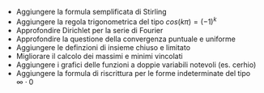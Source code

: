 - Aggiungere la formula semplificata di Stirling
- Aggiungere la regola trigonometrica del tipo $cos(k\pi) = (-1)^k$
- Approfondire Dirichlet per la serie di Fourier
- Approfondire la questione della convergenza puntuale e uniforme
- Aggiungere le definzioni di insieme chiuso e limitato
- Migliorare il calcolo dei massimi e minimi vincolati
- Aggiungere i grafici delle funzioni a doppie variabili notevoli (es. cerhio)
- Aggiungere la formula di riscrittura per le forme indeterminate del tipo $\infty\cdot 0$